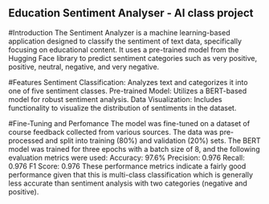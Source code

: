 ## Education Sentiment Analyser - AI class project

#Introduction
The Sentiment Analyzer is a machine learning-based application designed to classify the sentiment of text data, specifically focusing on educational content. It uses a pre-trained model from the Hugging Face library to predict sentiment categories such as very positive, positive, neutral, negative, and very negative.

#Features
Sentiment Classification: Analyzes text and categorizes it into one of five sentiment classes.
Pre-trained Model: Utilizes a BERT-based model for robust sentiment analysis.
Data Visualization: Includes functionality to visualize the distribution of sentiments in the dataset.

#Fine-Tuning and Perfomance
The model was fine-tuned on a dataset of course feedback collected from various sources. The data was pre-processed and split into training (80%) and validation (20%) sets. The BERT model was trained for three epochs with a batch size of 8, and the following evaluation metrics were used:
Accuracy: 97.6%
Precision: 0.976
Recall: 0.976
F1 Score: 0.976
These performance metrics indicate a fairly good performance given that this is multi-class classification which is generally less accurate than sentiment analysis with two categories (negative and positive).

